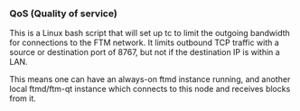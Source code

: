 ### QoS (Quality of service) ###

This is a Linux bash script that will set up tc to limit the outgoing bandwidth for connections to the FTM network. It limits outbound TCP traffic with a source or destination port of 8767, but not if the destination IP is within a LAN.

This means one can have an always-on ftmd instance running, and another local ftmd/ftm-qt instance which connects to this node and receives blocks from it.
